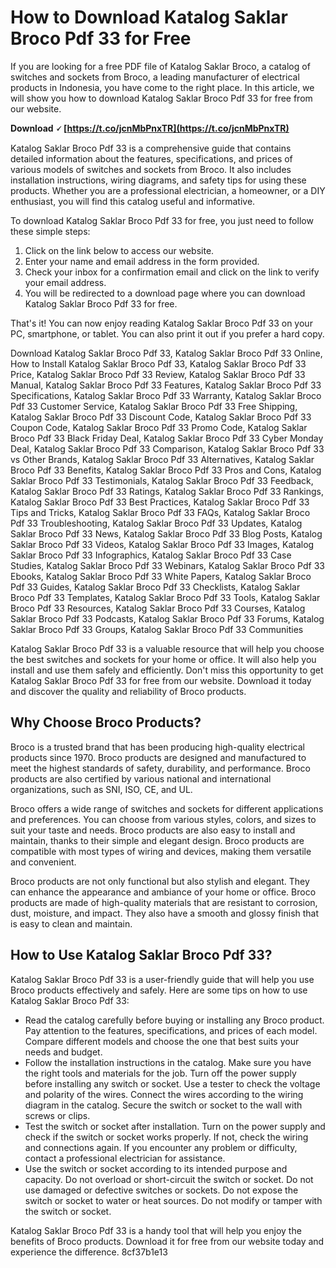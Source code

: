 
 
# How to Download Katalog Saklar Broco Pdf 33 for Free
 
If you are looking for a free PDF file of Katalog Saklar Broco, a catalog of switches and sockets from Broco, a leading manufacturer of electrical products in Indonesia, you have come to the right place. In this article, we will show you how to download Katalog Saklar Broco Pdf 33 for free from our website.
 
**Download 🗸 [https://t.co/jcnMbPnxTR](https://t.co/jcnMbPnxTR)**


 
Katalog Saklar Broco Pdf 33 is a comprehensive guide that contains detailed information about the features, specifications, and prices of various models of switches and sockets from Broco. It also includes installation instructions, wiring diagrams, and safety tips for using these products. Whether you are a professional electrician, a homeowner, or a DIY enthusiast, you will find this catalog useful and informative.
 
To download Katalog Saklar Broco Pdf 33 for free, you just need to follow these simple steps:
 
1. Click on the link below to access our website.
2. Enter your name and email address in the form provided.
3. Check your inbox for a confirmation email and click on the link to verify your email address.
4. You will be redirected to a download page where you can download Katalog Saklar Broco Pdf 33 for free.

That's it! You can now enjoy reading Katalog Saklar Broco Pdf 33 on your PC, smartphone, or tablet. You can also print it out if you prefer a hard copy.
 
Download Katalog Saklar Broco Pdf 33,  Katalog Saklar Broco Pdf 33 Online,  How to Install Katalog Saklar Broco Pdf 33,  Katalog Saklar Broco Pdf 33 Price,  Katalog Saklar Broco Pdf 33 Review,  Katalog Saklar Broco Pdf 33 Manual,  Katalog Saklar Broco Pdf 33 Features,  Katalog Saklar Broco Pdf 33 Specifications,  Katalog Saklar Broco Pdf 33 Warranty,  Katalog Saklar Broco Pdf 33 Customer Service,  Katalog Saklar Broco Pdf 33 Free Shipping,  Katalog Saklar Broco Pdf 33 Discount Code,  Katalog Saklar Broco Pdf 33 Coupon Code,  Katalog Saklar Broco Pdf 33 Promo Code,  Katalog Saklar Broco Pdf 33 Black Friday Deal,  Katalog Saklar Broco Pdf 33 Cyber Monday Deal,  Katalog Saklar Broco Pdf 33 Comparison,  Katalog Saklar Broco Pdf 33 vs Other Brands,  Katalog Saklar Broco Pdf 33 Alternatives,  Katalog Saklar Broco Pdf 33 Benefits,  Katalog Saklar Broco Pdf 33 Pros and Cons,  Katalog Saklar Broco Pdf 33 Testimonials,  Katalog Saklar Broco Pdf 33 Feedback,  Katalog Saklar Broco Pdf 33 Ratings,  Katalog Saklar Broco Pdf 33 Rankings,  Katalog Saklar Broco Pdf 33 Best Practices,  Katalog Saklar Broco Pdf 33 Tips and Tricks,  Katalog Saklar Broco Pdf 33 FAQs,  Katalog Saklar Broco Pdf 33 Troubleshooting,  Katalog Saklar Broco Pdf 33 Updates,  Katalog Saklar Broco Pdf 33 News,  Katalog Saklar Broco Pdf 33 Blog Posts,  Katalog Saklar Broco Pdf 33 Videos,  Katalog Saklar Broco Pdf 33 Images,  Katalog Saklar Broco Pdf 33 Infographics,  Katalog Saklar Broco Pdf 33 Case Studies,  Katalog Saklar Broco Pdf 33 Webinars,  Katalog Saklar Broco Pdf 33 Ebooks,  Katalog Saklar Broco Pdf 33 White Papers,  Katalog Saklar Broco Pdf 33 Guides,  Katalog Saklar Broco Pdf 33 Checklists,  Katalog Saklar Broco Pdf 33 Templates,  Katalog Saklar Broco Pdf 33 Tools,  Katalog Saklar Broco Pdf 33 Resources,  Katalog Saklar Broco Pdf 33 Courses,  Katalog Saklar Broco Pdf 33 Podcasts,  Katalog Saklar Broco Pdf 33 Forums,  Katalog Saklar Broco Pdf 33 Groups,  Katalog Saklar Broco Pdf 33 Communities
 
Katalog Saklar Broco Pdf 33 is a valuable resource that will help you choose the best switches and sockets for your home or office. It will also help you install and use them safely and efficiently. Don't miss this opportunity to get Katalog Saklar Broco Pdf 33 for free from our website. Download it today and discover the quality and reliability of Broco products.
  
## Why Choose Broco Products?
 
Broco is a trusted brand that has been producing high-quality electrical products since 1970. Broco products are designed and manufactured to meet the highest standards of safety, durability, and performance. Broco products are also certified by various national and international organizations, such as SNI, ISO, CE, and UL.
 
Broco offers a wide range of switches and sockets for different applications and preferences. You can choose from various styles, colors, and sizes to suit your taste and needs. Broco products are also easy to install and maintain, thanks to their simple and elegant design. Broco products are compatible with most types of wiring and devices, making them versatile and convenient.
 
Broco products are not only functional but also stylish and elegant. They can enhance the appearance and ambiance of your home or office. Broco products are made of high-quality materials that are resistant to corrosion, dust, moisture, and impact. They also have a smooth and glossy finish that is easy to clean and maintain.
  
## How to Use Katalog Saklar Broco Pdf 33?
 
Katalog Saklar Broco Pdf 33 is a user-friendly guide that will help you use Broco products effectively and safely. Here are some tips on how to use Katalog Saklar Broco Pdf 33:

- Read the catalog carefully before buying or installing any Broco product. Pay attention to the features, specifications, and prices of each model. Compare different models and choose the one that best suits your needs and budget.
- Follow the installation instructions in the catalog. Make sure you have the right tools and materials for the job. Turn off the power supply before installing any switch or socket. Use a tester to check the voltage and polarity of the wires. Connect the wires according to the wiring diagram in the catalog. Secure the switch or socket to the wall with screws or clips.
- Test the switch or socket after installation. Turn on the power supply and check if the switch or socket works properly. If not, check the wiring and connections again. If you encounter any problem or difficulty, contact a professional electrician for assistance.
- Use the switch or socket according to its intended purpose and capacity. Do not overload or short-circuit the switch or socket. Do not use damaged or defective switches or sockets. Do not expose the switch or socket to water or heat sources. Do not modify or tamper with the switch or socket.

Katalog Saklar Broco Pdf 33 is a handy tool that will help you enjoy the benefits of Broco products. Download it for free from our website today and experience the difference.
 8cf37b1e13
 

